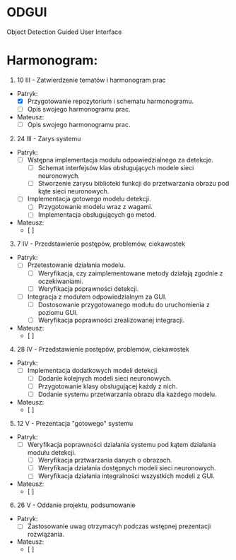 # ODGUI
Object Detection Guided User Interface


# Harmonogram:
1. 10 III - Zatwierdzenie tematów i harmonogram prac
  - Patryk:
    - [x] Przygotowanie repozytorium i schematu harmonogramu.
    - [ ] Opis swojego harmonogramu prac.
    
  - Mateusz:
    - [ ] Opis swojego harmonogramu prac.
    
2. 24 III - Zarys systemu
  - Patryk:
    - [ ] Wstępna implementacja modułu odpowiedzialnego za detekcje. 
      - [ ] Schemat interfejsów klas obsługujących modele sieci neuronowych.
      - [ ] Stworzenie zarysu biblioteki funkcji do przetwarzania obrazu pod kąte sieci neuronowych.
    - [ ] Implementacja gotowego modelu detekcji.
      - [ ] Przygotowanie modelu wraz z wagami.
      - [ ] Implementacja obsługujących go metod.
      
  - Mateusz:
    - [ ]

3. 7 IV - Przedstawienie postępów, problemów, ciekawostek
  - Patryk:
    - [ ] Przetestowanie działania modelu.
      - [ ] Weryfikacja, czy zaimplementowane metody działają zgodnie z oczekiwaniami.
      - [ ] Weryfikacja poprawności detekcji.
    - [ ] Integracja z modułem odpowiedzialnym za GUI.
      - [ ] Dostosowanie przygotowanego modułu do uruchomienia z poziomu GUI.
      - [ ] Weryfikacja poprawności zrealizowanej integracji.
      
  - Mateusz:
    - [ ]

4. 28 IV - Przedstawienie postępów, problemów, ciekawostek
  - Patryk:
    - [ ] Implementacja dodatkowych modeli detekcji.
      - [ ] Dodanie kolejnych modeli sieci neuronowych.
      - [ ] Przygotowanie klasy obsługującej każdy z nich.
      - [ ] Dodanie systemu przetwarzania obrazu dla każdego modelu.
      
  - Mateusz:
    - [ ]

5. 12 V - Prezentacja "gotowego" systemu
  - Patryk:
    - [ ] Weryfikacja poprawności działania systemu pod kątem działania modułu detekcji.
      - [ ] Weryfikacja prztwarzania danych o obrazach.
      - [ ] Weryfikacja działania dostępnych modeli sieci neuronowych.
      - [ ] Weryfikacja działania integralności wszystkich modeli z GUI.
      
  - Mateusz:
    - [ ]

6. 26 V - Oddanie projektu, podsumowanie
  - Patryk:
    - [ ] Zastosowanie uwag otrzymacyh podczas wstępnej prezentacji rozwiązania.
    
  - Mateusz:
    - [ ]
